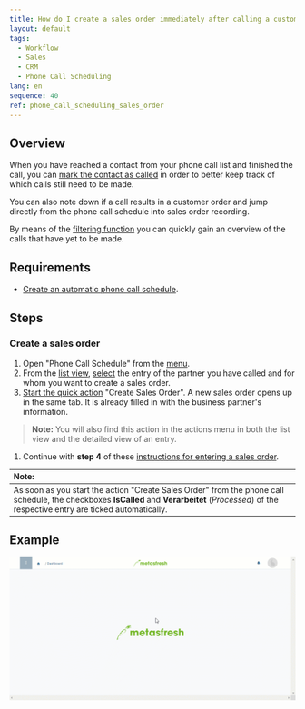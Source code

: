 ```yaml
---
title: How do I create a sales order immediately after calling a customer?
layout: default
tags:
  - Workflow
  - Sales
  - CRM
  - Phone Call Scheduling
lang: en
sequence: 40
ref: phone_call_scheduling_sales_order
---
```


## Overview
When you have reached a contact from your phone call list and finished the call, you can [mark the contact as called](Phone_call_scheduling_call_made) in order to better keep track of which calls still need to be made.

You can also note down if a call results in a customer order and jump directly from the phone call schedule into sales order recording.

By means of the [filtering function](Phone_call_scheduling_filtering) you can quickly gain an overview of the calls that have yet to be made.

## Requirements
- [Create an automatic phone call schedule](Create_automatic_phone_call_schedules).

## Steps

### Create a sales order
1. Open "Phone Call Schedule" from the [menu](Menu).
1. From the [list view](ViewModes#list-view), [select](RecordSelection) the entry of the partner you have called and for whom you want to create a sales order.
1. [Start the quick action](StartAction#quick-actions) "Create Sales Order". A new sales order opens up in the same tab. It is already filled in with the business partner's information.
 >**Note:** You will also find this action in the actions menu in both the list view and the detailed view of an entry.

1. Continue with **step 4** of these [instructions for entering a sales order](SalesOrder_recording).

| **Note:** |
| :--- |
| As soon as you start the action "Create Sales Order" from the phone call schedule, the checkboxes **IsCalled** and **Verarbeitet** (*Processed*) of the respective entry are ticked automatically. |

## Example
![](assets/Phone_call_scheduling_sales_order.gif)
